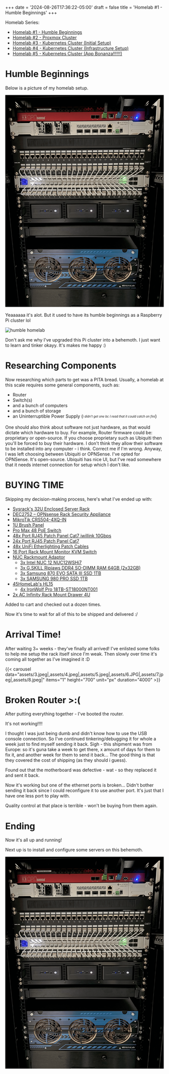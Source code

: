 +++
date = '2024-08-26T17:36:22-05:00'
draft = false
title = 'Homelab #1 - Humble Beginnings'
+++

Homelab Series:

- [Homelab #1 - Humble Beginnings](/tinkering/2024-08-26/)
- [Homelab #2 - Proxmox Cluster](/tinkering/2025-06-04/)
- [Homelab #3 - Kubernetes Cluster (Initial Setup)](/tinkering/2025-06-05/)
- [Homelab #4 - Kubernetes Cluster (Infrastructure Setup)](/tinkering/2025-06-06/)
- [Homelab #5 - Kubernetes Cluster (App Bonanza!!!!!!)](/tinkering/2025-06-08/)

# Humble Beginnings

Below is a picture of my homelab setup.

![overlord homelord](assets/2.png)

Yeaaaaaa it's alot. But it used to have its humble beginnings as a Raspberry Pi cluster lol

![humble homelab](assets/1.png)

Don't ask me why I've upgraded this Pi cluster into a behemoth. I just want to learn and tinker okayy. It's makes me happy :)

# Researching Components

Now researching which parts to get was a PITA bread. Usually, a homelab at this scale requires some general components, such as:
- Router
- Switch(s)
- and a bunch of computers
- and a bunch of storage
- an Uninterruptible Power Supply (<sub><sup>*i didn't get one bc I read that it could catch on fire*</sub></sup>)

One should also think about software not just hardware, as that would dictate which hardware to buy.
For example, Router firmware could be: proprietary or open-source.
If you choose proprietary such as Ubiquiti then you'll be forced to buy their hardware.
I don't think they allow their software to be installed into any computer - i think.
Correct me if I'm wrong. 
Anyway, I was left choosing between Ubiquiti or OPNSense.
I've opted for OPNSense.
It's open-source.
Ubiquiti has nice UI, but I've read somewhere that it needs internet connection for setup which I don't like.

# BUYING TIME

Skipping my decision-making process, here's what I've ended up with: 
- [Sysrack's 32U Enclosed Server Rack](https://sysracks.com/product/32u-39-depth-it-telecom-cabinet-srf-32-6-10/)
- [DEC2752 – OPNsense Rack Security Appliance](https://shop.opnsense.com/product/dec2752-opnsense-rack-security-appliance/)
- [MikroTik CRS504-4XQ-IN](https://www.amazon.com/dp/B0B34Y1D6P?psc=1&ref=ppx_yo2ov_dt_b_product_details)
- [1U Brush Panel](https://www.aliexpress.us/item/3256806570018242.html?spm=a2g0o.order_list.order_list_main.5.14761802EqYtl0&gatewayAdapt=glo2usa)
- [Pro Max 48 PoE Switch](https://store.ui.com/us/en/pro/collections/unifi-switching-pro-max/products/usw-pro-max-48-poe?variant=USW-Pro-Max-48-PoE)
- [48x Port RJ45 Patch Panel Cat7 iwillink 10Gbps](https://www.amazon.com/dp/B0BXKFNMJG?ref=ppx_yo2ov_dt_b_product_details&th=1)
- [24x Port RJ45 Patch Panel Cat7](https://www.amazon.com/gp/product/B0CKP2XFKG/ref=ppx_yo_dt_b_asin_title_o00_s00?ie=UTF8&psc=1)
- [48x UniFi Etherlighting Patch Cables](https://store.ui.com/us/en/collections/unifi-accessory-tech-cable-patch/products/uacc-cable-patch-el?variant=uacc-cable-patch-el-015m-w-24)
- [16 Port Rack Mount Monitor KVM Switch](https://www.amazon.com/dp/B0B68BMNFV?ref=ppx_yo2ov_dt_b_product_details&th=1)
- [NUC Rackmount Adaptor](https://www.mk1manufacturing.com/Intel-NUC-Mini-PC/NUC-Rackmount-Adaptor-p75.html)
  - [3x Intel NUC 12 NUC12WSHi7](https://www.amazon.com/dp/B0BJDXCRCP?ref=ppx_yo2ov_dt_b_product_details&th=1)
  - [3x G.SKILL Ripjaws DDR4 SO-DIMM RAM 64GB (2x32GB)](https://www.amazon.com/dp/B08H2HC87Z?psc=1&ref=ppx_yo2ov_dt_b_product_details) 
  - [3x Samsung 870 EVO SATA III SSD 1TB](https://www.amazon.com/dp/B08QBJ2YMG?ref=ppx_yo2ov_dt_b_product_details&th=1) 
  - [3x SAMSUNG 980 PRO SSD 1TB](https://www.amazon.com/dp/B08GLX7TNT?ref=ppx_yo2ov_dt_b_product_details&th=1)
- [45HomeLab's HL15](https://store.45homelab.com/configure/hl15)
  - [4x IronWolf Pro 18TB-ST18000NT001](https://www.seagate.com/products/nas-drives/ironwolf-pro-hard-drive/?sku=ST4000NT001)
- [2x AC Infinity Rack Mount Drawer 4U](https://www.amazon.com/dp/B0775ZLJLQ?ref=ppx_yo2ov_dt_b_product_details&th=1)

Added to cart and checked out a dozen times.

Now it's time to wait for all of this to be shipped and delivered :/

# Arrival Time!

After waiting 3+ weeks - they've finally all arrived! I've enlisted some folks to help me setup the rack itself since I'm weak.
Then slowly over time it's coming all together as I've imagined it :D

{{< carousel
  data="assets/3.jpeg|,assets/4.jpeg|,assets/5.jpeg|,assets/6.JPG|,assets/7.jpeg|,assets/8.jpeg|"
  items="1" height="700"
  unit="px"
  duration="4000" >}}

# Broken Router >:(

After putting everything together - I've booted the router.

It's not working!!!!

I thought I was just being dumb and didn't know how to use the USB console connection.
So I've continued tinkering/debugging it for whole a week just to find myself sending it back.
Sigh - this shipment was from Europe: so it's guna take a week to get there, x amount of days for them to fix it, and another week for them to send it back...
The good thing is that they covered the cost of shipping (as they should i guess).

Found out that the motherboard was defective - wat - so they replaced it and sent it back.

Now it's working but one of the ethernet ports is broken... Didn't bother sending it back since I could reconfigure it to use another port. It's just that I have one less port to play with.

Quality control at that place is terrible - won't be buying from them again.

# Ending

Now it's all up and running!

Next up is to install and configure some servers on this behemoth.

![overlord homelord](assets/2.png)
